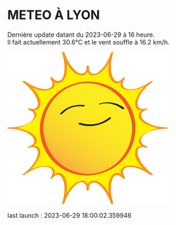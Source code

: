 # METEO À LYON

Dernière update datant du 2023-06-29 à 16 heure.  
Il fait actuellement 30.6°C et le vent souffle à 16.2 km/h.      

![](./.github/sun.png)

last launch : 2023-06-29 18:00:02.359946
